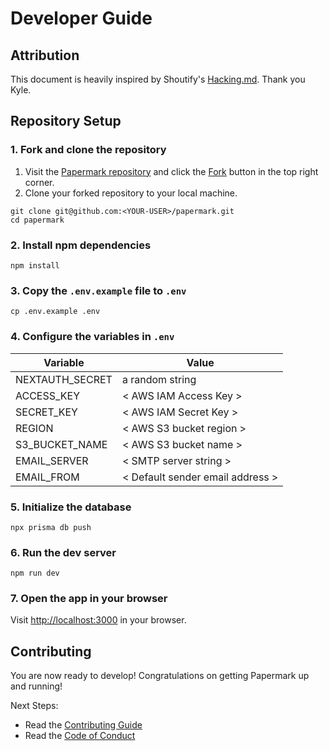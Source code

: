 # Developer Guide

## Attribution

This document is heavily inspired by Shoutify's [Hacking.md](https://github.com/TechSquidTV/Shoutify/blob/main/.github/HACKING.md). Thank you Kyle. 

## Repository Setup

### 1. Fork and clone the repository

1. Visit the [Papermark repository](https://github.com/mfts/papermark) and click the [Fork](https://github.com/mfts/papermark/fork) button in the top right corner.
2. Clone your forked repository to your local machine.

```shell
git clone git@github.com:<YOUR-USER>/papermark.git
cd papermark
```

### 2. Install npm dependencies

```shell
npm install
```

### 3. Copy the `.env.example` file to `.env`

```shell
cp .env.example .env
```

### 4. Configure the variables in `.env`

| Variable | Value |
|---|---|
| NEXTAUTH_SECRET | a random string |
| ACCESS_KEY | < AWS IAM Access Key > |
| SECRET_KEY  | < AWS IAM Secret Key > |
| REGION | < AWS S3 bucket region > |
| S3_BUCKET_NAME | < AWS S3 bucket name > |
| EMAIL_SERVER | < SMTP server string > |
| EMAIL_FROM | < Default sender email address > |

### 5. Initialize the database

```shell
npx prisma db push
```

### 6. Run the dev server

```shell
npm run dev
```

### 7. Open the app in your browser

Visit [http://localhost:3000](http://localhost:3000) in your browser.

## Contributing

You are now ready to develop! Congratulations on getting Papermark up and running!

Next Steps:

- Read the [Contributing Guide](./CONTRIBUTING.md)
- Read the [Code of Conduct](./CODE_OF_CONDUCT.md)
